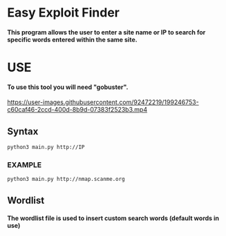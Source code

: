 
# Easy Exploit Finder

#### This program allows the user to enter a site name or IP to search for specific words entered within the same site.





# USE

#### To use this tool you will need "gobuster". 

https://user-images.githubusercontent.com/92472219/199246753-c60caf46-2ccd-400d-8b9d-07383f2523b3.mp4


## Syntax

```bash
python3 main.py http://IP
```
### EXAMPLE

```bash
python3 main.py http://nmap.scanme.org
```
    
## Wordlist

#### The wordlist file is used to insert custom search words (default words in use)
